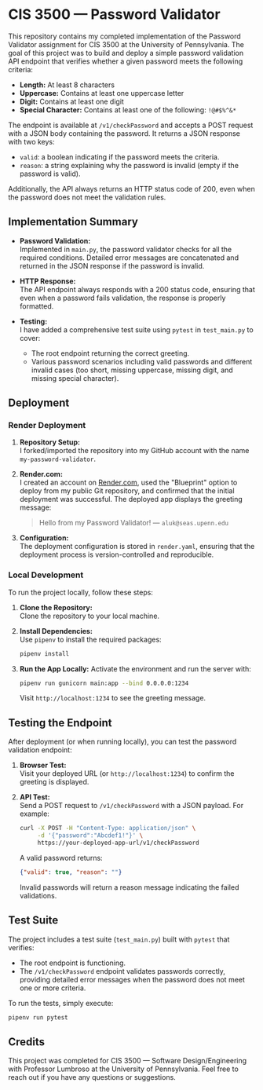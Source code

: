 # CIS 3500 — Password Validator

This repository contains my completed implementation of the Password Validator assignment for CIS 3500 at the University of Pennsylvania. The goal of this project was to build and deploy a simple password validation API endpoint that verifies whether a given password meets the following criteria:

- **Length:** At least 8 characters  
- **Uppercase:** Contains at least one uppercase letter  
- **Digit:** Contains at least one digit  
- **Special Character:** Contains at least one of the following: `!@#$%^&*`

The endpoint is available at `/v1/checkPassword` and accepts a POST request with a JSON body containing the password. It returns a JSON response with two keys:
- `valid`: a boolean indicating if the password meets the criteria.
- `reason`: a string explaining why the password is invalid (empty if the password is valid).

Additionally, the API always returns an HTTP status code of 200, even when the password does not meet the validation rules.

## Implementation Summary

- **Password Validation:**  
  Implemented in `main.py`, the password validator checks for all the required conditions. Detailed error messages are concatenated and returned in the JSON response if the password is invalid.

- **HTTP Response:**  
  The API endpoint always responds with a 200 status code, ensuring that even when a password fails validation, the response is properly formatted.

- **Testing:**  
  I have added a comprehensive test suite using `pytest` in `test_main.py` to cover:
  - The root endpoint returning the correct greeting.
  - Various password scenarios including valid passwords and different invalid cases (too short, missing uppercase, missing digit, and missing special character).

## Deployment

### Render Deployment

1. **Repository Setup:**  
   I forked/imported the repository into my GitHub account with the name `my-password-validator`.

2. **Render.com:**  
   I created an account on [Render.com](https://www.render.com/), used the "Blueprint" option to deploy from my public Git repository, and confirmed that the initial deployment was successful. The deployed app displays the greeting message:
   
   > Hello from my Password Validator! — `aluk@seas.upenn.edu`

3. **Configuration:**  
   The deployment configuration is stored in `render.yaml`, ensuring that the deployment process is version-controlled and reproducible.

### Local Development

To run the project locally, follow these steps:

1. **Clone the Repository:**  
   Clone the repository to your local machine.

2. **Install Dependencies:**  
   Use `pipenv` to install the required packages:
   ```bash
   pipenv install
   ```

3. **Run the App Locally:**
   Activate the environment and run the server with:
   ```bash
   pipenv run gunicorn main:app --bind 0.0.0.0:1234
   ```
   Visit `http://localhost:1234` to see the greeting message.

## Testing the Endpoint

After deployment (or when running locally), you can test the password validation endpoint:

1. **Browser Test:**  
   Visit your deployed URL (or `http://localhost:1234`) to confirm the greeting is displayed.

2. **API Test:**  
   Send a POST request to `/v1/checkPassword` with a JSON payload. For example:
   ```bash
   curl -X POST -H "Content-Type: application/json" \
        -d '{"password":"Abcdef1!"}' \
        https://your-deployed-app-url/v1/checkPassword
   ```
   A valid password returns:
   ```json
   {"valid": true, "reason": ""}
   ```
   Invalid passwords will return a reason message indicating the failed validations.

## Test Suite

The project includes a test suite (`test_main.py`) built with `pytest` that verifies:
- The root endpoint is functioning.
- The `/v1/checkPassword` endpoint validates passwords correctly, providing detailed error messages when the password does not meet one or more criteria.

To run the tests, simply execute:
```bash
pipenv run pytest
```

## Credits

This project was completed for CIS 3500 — Software Design/Engineering with Professor Lumbroso at the University of Pennsylvania.
Feel free to reach out if you have any questions or suggestions.
